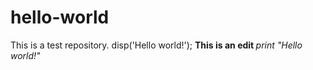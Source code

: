 # hello-world
This is a test repository.  disp('Hello world!'); 
<b> This is an edit </b> 
<i> print "Hello world!" <i>
